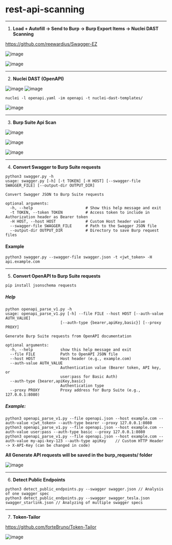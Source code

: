 # rest-api-scanning



---
1. **Load + Autofill -> Send to Burp -> Burp Export Items -> Nuclei DAST Scanning**

https://github.com/reewardius/Swagger-EZ

![image](https://github.com/user-attachments/assets/4d6a4cd9-09de-4095-a729-21d7200ced5f)


![image](https://github.com/user-attachments/assets/0904122b-b575-4203-8373-eedcc6da3658)

---
2. **Nuclei DAST (OpenAPI)**

![image](https://github.com/user-attachments/assets/0e4e1a2d-7093-4f86-95c1-0c70e767d629)
![image](https://github.com/user-attachments/assets/435bdac6-971c-4f04-a576-1f594fb27abd)

```
nuclei -l openapi.yaml -im openapi -t nuclei-dast-templates/
```

![image](https://github.com/user-attachments/assets/ddd0bbce-41f9-40fe-b09c-d185bfb71b6b)

---
3. **Burp Suite Api Scan**

![image](https://github.com/user-attachments/assets/74a46f9f-c984-4167-b5d2-d825d8d00cb8)

![image](https://github.com/user-attachments/assets/c49ff740-0a39-4c63-a437-47b8be94b667)

![image](https://github.com/user-attachments/assets/fa391dd8-0bfd-40bb-aa76-c9197350f81a)


---
4. **Convert Swagger to Burp Suite requests**
```
python3 swagger.py -h
usage: swagger.py [-h] [-t TOKEN] [-H HOST] [--swagger-file SWAGGER_FILE] [--output-dir OUTPUT_DIR]

Convert Swagger JSON to Burp Suite requests

optional arguments:
  -h, --help                       # Show this help message and exit
  -t TOKEN, --token TOKEN          # Access token to include in Authorization header as Bearer token
  -H HOST, --host HOST             # Custom Host header value
  --swagger-file SWAGGER_FILE      # Path to the Swagger JSON file
  --output-dir OUTPUT_DIR          # Directory to save Burp request files
```
#### Example
```
python3 swagger.py --swagger-file swagger.json -t <jwt_token> -H api.example.com
```
---

5. **Convert OpenAPI to Burp Suite requests**
```
pip install jsonschema requests
```
##### Help
```
python openapi_parse_v1.py -h
usage: openapi_parse_v1.py [-h] --file FILE --host HOST [--auth-value AUTH_VALUE]
                        [--auth-type {bearer,apiKey,basic}] [--proxy PROXY]

Generate Burp Suite requests from OpenAPI documentation

optional arguments:
  -h, --help            show this help message and exit
  --file FILE           Path to OpenAPI JSON file
  --host HOST           Host header (e.g., example.com)
  --auth-value AUTH_VALUE
                        Authentication value (Bearer token, API key, or
                        user:pass for Basic Auth)
  --auth-type {bearer,apiKey,basic}
                        Authentication type
  --proxy PROXY         Proxy address for Burp Suite (e.g., 127.0.0.1:8080)
```
##### Example:
```
python3 openapi_parse_v1.py --file openapi.json --host example.com --auth-value <jwt_token> --auth-type bearer --proxy 127.0.0.1:8080
python3 openapi_parse_v1.py --file openapi.json --host example.com --auth-value user:pass --auth-type basic --proxy 127.0.0.1:8080
python3 openapi_parse_v1.py --file openapi.json --host example.com --auth-value my-api-key-123 --auth-type apiKey    // Custom HTTP Header -> X-API-Key (can be changed in code)
```
**All Generate API requests will be saved in the burp_requests/ folder**

![image](https://github.com/user-attachments/assets/92c49442-5391-4ebb-a08d-f7e610fcb3d3)

---
6. **Detect Public Endpoints**
```
python3 detect_public_endpoints.py --swagger swagger.json // Analysis of one swagger spec
python3 detect_public_endpoints.py --swagger swagger_tesla.json swagger_starlink.json // Analyzing of multiple swagger specs
```

---

7. **Token-Tailor**

https://github.com/forteBruno/Token-Tailor

![image](https://github.com/user-attachments/assets/b9965c39-b24d-4bfd-af33-cd32c12bc859)
